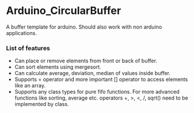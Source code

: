 # Arduino_CircularBuffer
A buffer template for arduino. Should also work with non arduino applications. 
### List of features
 - Can place or remove elements from front or back of buffer.
 - Can sort elements using mergesort.
 - Can calculate average, deviation, median of values inside buffer.
 - Supports = operator and more important [] operator to access elements like an array.
 - Supports any class types for pure fifo functions. For more advanced functions like sorting, average etc. operators +, >, <, /, sqrt() need to be implemented by class. 
